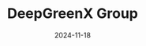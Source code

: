 ---  
layout: startup_page  
title: "DeepGreenX Group"  
id: "deepgreenx.com"  
permalink: "/deepgreenxgroupdeepgreenx.com11182024/"  
website: "https://www.DeepGreenX.com"  
funding_round: "Strategic Investment"  
funding_amount: "$140B"  
investors: "Asia Development & Investment Bank Holdings Ltd. (ADIB)"  
about: "DeepGreenX is an AI-enabled green energy and technology company that uses an AI platform-as-a-service (PaaS) model to transform sustainable energy data and real-world assets into tradable financial instruments. It focuses on providing AI-powered financialization solutions for various green energy markets, accelerating the global green energy transition. The company aims to connect green energy solutions with long-term profitability."  
markets: "Green Energy, AI, Fintech"  
hq: "Seoul, South Korea"  
founded_year: "2020"  
linkedin: "https://www.linkedin.com/company/deep-green-energy"  
twitter: "https://twitter.com/DeepGreenEnergy"  
instagram: ""  
facebook: ""  
crunchbase: ""  
pitchbook: "https://pitchbook.com/profiles/company/521665-93"  

date_display: "18-Nov-2024"  
date: "2024-11-18"

# SEO Optimization  
meta_title: "DeepGreenX Group - Strategic Investment Funding ($140B)"  
meta_description: "DeepGreenX Group, DeepGreenX is an AI-enabled green energy and technology company that uses an AI platform-as-a-service (PaaS) model to transform sustainable energy dat..."  
meta_keywords: "DeepGreenX Group, Green Energy, AI, Fintech, Strategic Investment funding"  
canonical_url: "https://startup.projectstartups.com/deepgreenxgroupdeepgreenx.com11182024/"  
---
